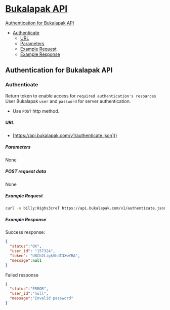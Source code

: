 # [Bukalapak API](README.md)

[Authentication for Bukalapak API](#authentication-for-bukalapak-api)
- [Authenticate](#authenticate)
    - [URL](#url)
    - [Parameters](#parameters)
    - [Example Request](#example-request)
    - [Example Response](#example-response)

## Authentication for Bukalapak API

### Authenticate
Return token to enable access for `required authentication's resources`
User Bukalapak `user` and `password` for server authentication.

+ Use `POST` http method.

##### URL
+ [https://api.bukalapak.com/v1/authenticate.json]()

##### Parameters
None

##### POST request data
None

##### Example Request
````sh
curl -u billy:Highs3creT https://api.bukalapak.com/v1/authenticate.json

````

##### Example Response
Success response:
````json
{
  "status":"OK",
  "user_id": "157324",
  "token": "U8Ch2LigkVhdI3XwYRA",
  "message":null
}
````

Failed response
````json
{
  "status":"ERROR",
  "user_id":"null",
  "message":"Invalid password"
}
````
